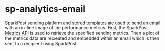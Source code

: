 # sp-analytics-email

SparkPost sending platform and stored templates are used to send an email with an in-line image of the performance metrics.  First, the SparkPost [Metrics API](https://developers.sparkpost.com/api/metrics/#metrics-get-time-series-metrics) is used to retrieve the specified sending metrics.  Then a plot of the metrics data are recreated and embedded within an email which is then sent to a recipient using SparkPost.  

